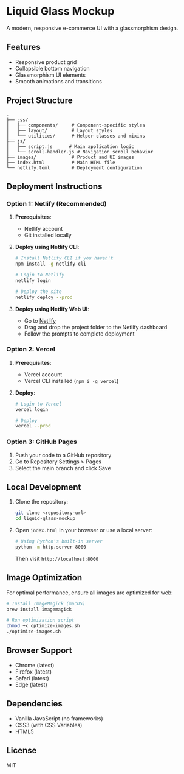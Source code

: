 # Liquid Glass Mockup

A modern, responsive e-commerce UI with a glassmorphism design.

## Features

- Responsive product grid
- Collapsible bottom navigation
- Glassmorphism UI elements
- Smooth animations and transitions

## Project Structure

```
.
├── css/
│   ├── components/     # Component-specific styles
│   ├── layout/         # Layout styles
│   └── utilities/      # Helper classes and mixins
├── js/
│   ├── script.js      # Main application logic
│   └── scroll-handler.js # Navigation scroll behavior
├── images/             # Product and UI images
├── index.html          # Main HTML file
└── netlify.toml        # Deployment configuration
```

## Deployment Instructions

### Option 1: Netlify (Recommended)

1. **Prerequisites**:
   - Netlify account
   - Git installed locally

2. **Deploy using Netlify CLI**:
   ```bash
   # Install Netlify CLI if you haven't
   npm install -g netlify-cli
   
   # Login to Netlify
   netlify login
   
   # Deploy the site
   netlify deploy --prod
   ```

3. **Deploy using Netlify Web UI**:
   - Go to [Netlify](https://app.netlify.com/)
   - Drag and drop the project folder to the Netlify dashboard
   - Follow the prompts to complete deployment

### Option 2: Vercel

1. **Prerequisites**:
   - Vercel account
   - Vercel CLI installed (`npm i -g vercel`)

2. **Deploy**:
   ```bash
   # Login to Vercel
   vercel login
   
   # Deploy
   vercel --prod
   ```

### Option 3: GitHub Pages

1. Push your code to a GitHub repository
2. Go to Repository Settings > Pages
3. Select the main branch and click Save

## Local Development

1. Clone the repository:
   ```bash
   git clone <repository-url>
   cd liquid-glass-mockup
   ```

2. Open `index.html` in your browser or use a local server:
   ```bash
   # Using Python's built-in server
   python -m http.server 8000
   ```
   Then visit `http://localhost:8000`

## Image Optimization

For optimal performance, ensure all images are optimized for web:

```bash
# Install ImageMagick (macOS)
brew install imagemagick

# Run optimization script
chmod +x optimize-images.sh
./optimize-images.sh
```

## Browser Support

- Chrome (latest)
- Firefox (latest)
- Safari (latest)
- Edge (latest)

## Dependencies

- Vanilla JavaScript (no frameworks)
- CSS3 (with CSS Variables)
- HTML5

## License

MIT
